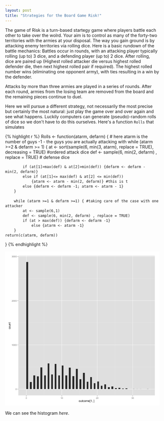 ```yaml
---
layout: post
title: "Strategies for the Board Game Risk!"
---
```



The game of Risk is a turn-based startegy game where players battle each other to take over the wolrd. Your aim is to control as many of the forty-two territories with the armies at your disposal. The way you gain ground is by attacking enemy territories via rolling dice. Here is a basic rundown of the battle mechanics:  Battles occur in rounds, with an attacking player typically rolling (up to) 3 dice, and a defending player (up to) 2 dice. After rolling, dice are paired up (Highest rolled attacker die versus highest rolled defender die, then next highest rolled pair if required). The highest rolled number wins (eliminating one opponent army), with ties resulting in a win by the defender.

Attacks by more than three armies are played in a series of rounds. After each round, armies from the losing team are removed from the board and the remaining pieces continue to duel. 





Here we will pursue a different strategy, not necessarily the most precise but certainly the most natural: just play the game over and over again and see what happens. Luckily computers can generate (pseudo)-random rolls of dice so we don't have to do this ourselves. Here's a function `Rolls` that simulates 

{% highlight r %}
Rolls <- function(atarm, defarm) { # here atarm is the number of guys -1 - the guys you are actually attacking with
        while (atarm >=2 & defarm >= 1) {
            at <- sort(sample(6, min(3, atarm), replace = TRUE), decreasing = TRUE) #ordered attack dice
            def <- sample(6, min(2, defarm) , replace = TRUE) # defense dice
            
            
            if (at[1]>max(def) & at[2]>min(def)) {defarm <- defarm - min(2, defarm)}
            else if (at[1]<= max(def) & at[2] <= min(def)) 
                {atarm <- atarm - min(2, defarm)} #this is t
            else {defarm <- defarm -1; atarm <- atarm - 1}
        }
        
        while (atarm >=1 & defarm >=1) { #taking care of the case with one attacker
            at <- sample(6,1)
            def <- sample(6, min(2, defarm) , replace = TRUE)
            if (at > max(def)) {defarm <- defarm -1}
                else {atarm <- atarm -1}
        }
    return(c(atarm, defarm))
}
{% endhighlight %}

![](/img/Rplot.png)

We can see the histogram _here_. 

